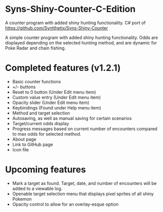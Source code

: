 # Syns-Shiny-Counter-C-Edition
A counter program with added shiny hunting functionality. C# port of https://github.com/Syntthetix/Syns-Shiny-Counter

A simple counter program with added shiny hunting functionality. Odds are displayed depending on the selected hunting method, and are dynamic for Poke Radar and chain fishing.

# Completed features (v1.2.1)
- Basic counter functions
- +/- buttons
- Reset to 0 button (Under Edit menu item)
- Custom value entry (Under Edit menu item)
- Opacity slider (Under Edit menu item)
- Keybindings (Found under Help menu item)
- Method and target selection
- Autosaving, as well as manual saving for certain scenarios
- Target/current odds display
- Progress messages based on current number of encounters compared to max odds for selected method.
- About page
- Link to GitHub page
- Icon file

# Upcoming features
- Mark a target as found. Target, date, and number of encounters will be added to a viewable log.
- Openable target selection menu that displays pixel sprites of all shiny Pokemon
- Opacity control to allow for an overlay-esque option
